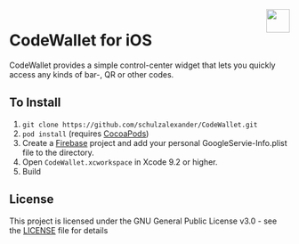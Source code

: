 <a href="https://itunes.apple.com/us/app/codewallet-barcode-widget/id1437286642?l=de&ls=1&mt=8">
<img src="https://devimages-cdn.apple.com/app-store/marketing/guidelines/images/badge-download-on-the-app-store.svg" height="42" align="right">
</a>

# CodeWallet for iOS

CodeWallet provides a simple control-center widget that lets you quickly access any kinds of bar-, QR or other codes.

## To Install

1. `git clone https://github.com/schulzalexander/CodeWallet.git`
2. `pod install` (requires [CocoaPods](https://cocoapods.org))
3. Create a [Firebase](https://firebase.google.com/) project and add your personal GoogleServie-Info.plist file to the directory.
4. Open `CodeWallet.xcworkspace` in Xcode 9.2 or higher.
5. Build

## License

This project is licensed under the GNU General Public License v3.0 - see the [LICENSE](LICENSE) file for details
